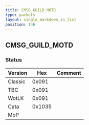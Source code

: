 ```yaml
---
title: CMSG_GUILD_MOTD
type: packets
layout: single_markdown_in_list
position: 146
---
```


## CMSG_GUILD_MOTD

### Status

Version    | Hex        | Comment
---------- | ---------- | ---------- 
Classic    | 0x091      |
TBC        | 0x091      |
WotLK      | 0x091      |
Cata       | 0x1035     |
MoP        |            |